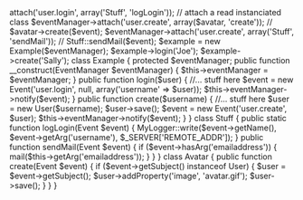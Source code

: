 <?php
    /* This is a fictitious example of events in action */
    // setup event manager
    $eventManager = new EventManager();
    $avatar = new Avatar();

    // attach a static callable Stuff::logLogin($event);
    $eventManager->attach('user.login', array('Stuff', 'logLogin'));

    // attach a read instanciated class
    $eventManager->attach('user.create', array($avatar, 'create'));  // $avatar->create($event);
    $eventManager->attach('user.create', array('Stuff', 'sendMail')); // Stuff::sendMail($event);

    $example = new Example($eventManager);
    $example->login('Joe');
    $example->create('Sally');

    class Example
    {
        protected $eventManager;

        public function __construct(EventManager $eventManager)
        {
            $this->eventManager = $eventManager;
        }

        public function login($user)
        {
            //... stuff here
            $event = new Event('user.login', null, array('username' => $user));
            $this->eventManager->notify($event);
        }

        public function create($username)
        {
            //... stuff here
            $user = new User($username);
            $user->save();
            $event = new Event('user.create', $user);
            $this->eventManager->notify($event);
        }
    }

    class Stuff
    {
        public static function logLogin(Event $event)
        {
            MyLogger::write($event->getName(), $event->getArg('username'), $_SERVER['REMOTE_ADDR']);
        }

        public function sendMail(Event $event)
        {
            if ($event->hasArg('emailaddress')) {
                mail($this->getArg('emailaddress'));
            }
        }
    }

    class Avatar
    {
        public function create(Event $event)
        {
            if ($event->getSubject() instanceof User) {
                $user = $event->getSubject();
                $user->addProperty('image', 'avatar.gif');
                $user->save();
            }
        }
    }

